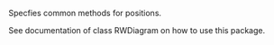 Specfies common methods for positions.

See documentation of class RWDiagram on how to use this package.